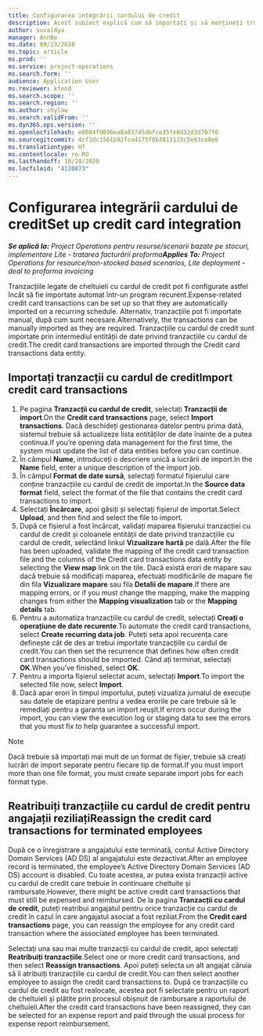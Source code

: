 ```yaml
---
title: Configurarea integrării cardului de credit
description: Acest subiect explică cum să importați și să mențineți tranzacțiile cu cardul de credit legate de cheltuieli.
author: suvaidya
manager: AnnBe
ms.date: 09/23/2020
ms.topic: article
ms.prod: ''
ms.service: project-operations
ms.search.form: ''
audience: Application User
ms.reviewer: kfend
ms.search.scope: ''
ms.search.region: ''
ms.author: shylaw
ms.search.validFrom: ''
ms.dyn365.ops.version: ''
ms.openlocfilehash: e0004f9096ea8a03745dbfce35fe0d32d3d707f6
ms.sourcegitcommit: 4cf1dc1561b92fca4175f0b3813133c5e63ce8e6
ms.translationtype: HT
ms.contentlocale: ro-RO
ms.lasthandoff: 10/28/2020
ms.locfileid: "4120873"
---
```

# <a name="set-up-credit-card-integration"></a><span data-ttu-id="38123-103">Configurarea integrării cardului de credit</span><span class="sxs-lookup"><span data-stu-id="38123-103">Set up credit card integration</span></span>

<span data-ttu-id="38123-104">_**Se aplică la:** Project Operations pentru resurse/scenarii bazate pe stocuri, implementare Lite - tratarea facturării proforma_</span><span class="sxs-lookup"><span data-stu-id="38123-104">_**Applies To:** Project Operations for resource/non-stocked based scenarios, Lite deployment - deal to proforma invoicing_</span></span>

<span data-ttu-id="38123-105">Tranzacțiile legate de cheltuieli cu cardul de credit pot fi configurate astfel încât să fie importate automat într-un program recurent.</span><span class="sxs-lookup"><span data-stu-id="38123-105">Expense-related credit card transactions can be set up so that they are automatically imported on a recurring schedule.</span></span> <span data-ttu-id="38123-106">Alternativ, tranzacțiile pot fi importate manual, după cum sunt necesare.</span><span class="sxs-lookup"><span data-stu-id="38123-106">Alternatively, the transactions can be manually imported as they are required.</span></span> <span data-ttu-id="38123-107">Tranzacțiile cu cardul de credit sunt importate prin intermediul entității de date privind tranzacțiile cu cardul de credit.</span><span class="sxs-lookup"><span data-stu-id="38123-107">The credit card transactions are imported through the Credit card transactions data entity.</span></span>

## <a name="import-credit-card-transactions"></a><span data-ttu-id="38123-108">Importați tranzacții cu cardul de credit</span><span class="sxs-lookup"><span data-stu-id="38123-108">Import credit card transactions</span></span>

1. <span data-ttu-id="38123-109">Pe pagina **Tranzacții cu cardul de credit**, selectați **Tranzacții de import**.</span><span class="sxs-lookup"><span data-stu-id="38123-109">On the **Credit card transactions** page, select **Import transactions**.</span></span> <span data-ttu-id="38123-110">Dacă deschideți gestionarea datelor pentru prima dată, sistemul trebuie să actualizeze lista entităților de date înainte de a putea continua.</span><span class="sxs-lookup"><span data-stu-id="38123-110">If you’re opening data management for the first time, the system must update the list of data entities before you can continue.</span></span>
2. <span data-ttu-id="38123-111">În câmpul **Nume**, introduceți o descriere unică a lucrării de import.</span><span class="sxs-lookup"><span data-stu-id="38123-111">In the **Name** field, enter a unique description of the import job.</span></span>
3. <span data-ttu-id="38123-112">În câmpul **Format de date sursă**, selectați formatul fișierului care conține tranzacțiile cu cardul de credit de importat.</span><span class="sxs-lookup"><span data-stu-id="38123-112">In the **Source data format** field, select the format of the file that contains the credit card transactions to import.</span></span>
4. <span data-ttu-id="38123-113">Selectați **Încărcare**, apoi găsiți și selectați fișierul de importat.</span><span class="sxs-lookup"><span data-stu-id="38123-113">Select **Upload**, and then find and select the file to import.</span></span>
5. <span data-ttu-id="38123-114">După ce fișierul a fost încărcat, validați maparea fișierului tranzacției cu cardul de credit și coloanele entității de date privind tranzacțiile cu cardul de credit, selectând linkul **Vizualizare hartă** pe dală.</span><span class="sxs-lookup"><span data-stu-id="38123-114">After the file has been uploaded, validate the mapping of the credit card transaction file and the columns of the Credit card transactions data entity by selecting the **View map** link on the tile.</span></span> <span data-ttu-id="38123-115">Dacă există erori de mapare sau dacă trebuie să modificați maparea, efectuați modificările de mapare fie din fila **Vizualizare mapare** sau fila **Detalii de mapare**.</span><span class="sxs-lookup"><span data-stu-id="38123-115">If there are mapping errors, or if you must change the mapping, make the mapping changes from either the **Mapping visualization** tab or the **Mapping details** tab.</span></span>
6. <span data-ttu-id="38123-116">Pentru a automatiza tranzacțiile cu cardul de credit, selectați **Creați o operațiune de date recurente**.</span><span class="sxs-lookup"><span data-stu-id="38123-116">To automate the credit card transactions, select **Create recurring data job**.</span></span> <span data-ttu-id="38123-117">Puteți seta apoi recurența care definește cât de des ar trebui importate tranzacțiile cu cardul de credit.</span><span class="sxs-lookup"><span data-stu-id="38123-117">You can then set the recurrence that defines how often credit card transactions should be imported.</span></span> <span data-ttu-id="38123-118">Când ați terminat, selectați **OK**.</span><span class="sxs-lookup"><span data-stu-id="38123-118">When you’ve finished, select **OK**.</span></span>
7. <span data-ttu-id="38123-119">Pentru a importa fișierul selectat acum, selectați **Import**.</span><span class="sxs-lookup"><span data-stu-id="38123-119">To import the selected file now, select **Import**.</span></span>
8. <span data-ttu-id="38123-120">Dacă apar erori în timpul importului, puteți vizualiza jurnalul de execuție sau datele de etapizare pentru a vedea erorile pe care trebuie să le remediați pentru a garanta un import reușit.</span><span class="sxs-lookup"><span data-stu-id="38123-120">If errors occur during the import, you can view the execution log or staging data to see the errors that you must fix to help guarantee a successful import.</span></span>

> [!NOTE]
> <span data-ttu-id="38123-121">Dacă trebuie să importați mai mult de un format de fișier, trebuie să creați lucrări de import separate pentru fiecare tip de format.</span><span class="sxs-lookup"><span data-stu-id="38123-121">If you must import more than one file format, you must create separate import jobs for each format type.</span></span>

## <a name="reassign-the-credit-card-transactions-for-terminated-employees"></a><span data-ttu-id="38123-122">Reatribuiți tranzacțiile cu cardul de credit pentru angajații reziliați</span><span class="sxs-lookup"><span data-stu-id="38123-122">Reassign the credit card transactions for terminated employees</span></span>

<span data-ttu-id="38123-123">După ce o înregistrare a angajatului este terminată, contul Active Directory Domain Services (AD DS) al angajatului este dezactivat.</span><span class="sxs-lookup"><span data-stu-id="38123-123">After an employee record is terminated, the employee’s Active Directory Domain Services (AD DS) account is disabled.</span></span> <span data-ttu-id="38123-124">Cu toate acestea, ar putea exista tranzacții active cu cardul de credit care trebuie în continuare cheltuite și rambursate.</span><span class="sxs-lookup"><span data-stu-id="38123-124">However, there might be active credit card transactions that must still be expensed and reimbursed.</span></span> <span data-ttu-id="38123-125">De la pagina **Tranzacții cu cardul de credit**, puteți reatribui angajatul pentru orice tranzacție cu cardul de credit în cazul în care angajatul asociat a fost reziliat.</span><span class="sxs-lookup"><span data-stu-id="38123-125">From the **Credit card transactions** page, you can reassign the employee for any credit card transaction where the associated employee has been terminated.</span></span>

<span data-ttu-id="38123-126">Selectați una sau mai multe tranzacții cu cardul de credit, apoi selectați **Reatribuiți tranzacțiile**.</span><span class="sxs-lookup"><span data-stu-id="38123-126">Select one or more credit card transactions, and then select **Reassign transactions**.</span></span> <span data-ttu-id="38123-127">Apoi puteți selecta un alt angajat căruia să îi atribuiți tranzacțiile cu cardul de credit.</span><span class="sxs-lookup"><span data-stu-id="38123-127">You can then select another employee to assign the credit card transactions to.</span></span> <span data-ttu-id="38123-128">După ce tranzacțiile cu cardul de credit au fost realocate, acestea pot fi selectate pentru un raport de cheltuieli și plătite prin procesul obișnuit de rambursare a raportului de cheltuieli.</span><span class="sxs-lookup"><span data-stu-id="38123-128">After the credit card transactions have been reassigned, they can be selected for an expense report and paid through the usual process for expense report reimbursement.</span></span>
